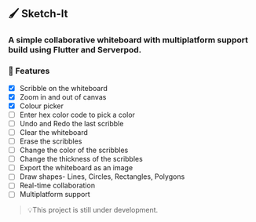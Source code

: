 ## 🖌️ Sketch-It

### A simple collaborative whiteboard with multiplatform support build using Flutter and Serverpod.

### 🚀 Features

- [x] Scribble on the whiteboard
- [x] Zoom in and out of canvas
- [x] Colour picker
- [ ] Enter hex color code to pick a color
- [ ] Undo and Redo the last scribble
- [ ] Clear the whiteboard
- [ ] Erase the scribbles
- [ ] Change the color of the scribbles
- [ ] Change the thickness of the scribbles
- [ ] Export the whiteboard as an image
- [ ] Draw shapes- Lines, Circles, Rectangles, Polygons
- [ ] Real-time collaboration
- [ ] Multiplatform support

> 💡This project is still under development.

